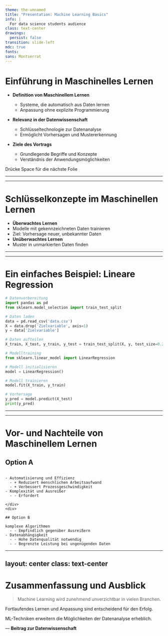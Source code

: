 ```yaml
---
theme: the-unnamed
title: "Presentation: Machine Learning Basics"
info: |
  For data science students audience
class: text-center
drawings:
  persist: false
transition: slide-left
mdc: true
fonts:
sans: Montserrat
---
```


# Einführung in Maschinelles Lernen

- **Definition von Maschinellem Lernen**
  - Systeme, die automatisch aus Daten lernen
  - Anpassung ohne explizite Programmierung

- **Relevanz in der Datenwissenschaft**
  - Schlüsseltechnologie zur Datenanalyse
  - Ermöglicht Vorhersagen und Mustererkennung

- **Ziele des Vortrags**
  - Grundlegende Begriffe und Konzepte
  - Verständnis der Anwendungsmöglichkeiten

<div @click="$slidev.nav.next" class="mt-12 py-1" hover:bg="white op-10">
  Drücke Space für die nächste Folie <carbon:arrow-right />
</div>

---
---
# Schlüsselkonzepte im Maschinellen Lernen

- **Überwachtes Lernen**
- Modelle mit gekennzeichneten Daten trainieren
- Ziel: Vorhersage neuer, unbekannter Daten
- **Unüberwachtes Lernen**
- Muster in unmarkierten Daten finden


---
---
# Ein einfaches Beispiel: Lineare Regression

```python
# Datenvorbereitung
import pandas as pd
from sklearn.model_selection import train_test_split

# Daten laden
data = pd.read_csv('data.csv')
X = data.drop('Zielvariable', axis=1)
y = data['Zielvariable']

# Daten aufteilen
X_train, X_test, y_train, y_test = train_test_split(X, y, test_size=0.2, random_state=42)

# Modelltraining
from sklearn.linear_model import LinearRegression

# Modell initialisieren
model = LinearRegression()

# Modell trainieren
model.fit(X_train, y_train)

# Vorhersage
y_pred = model.predict(X_test)
print(y_pred)
```

---
---
# Vor- und Nachteile von Maschinellem Lernen

<div grid="~ cols-2 gap-4">
<div>

## Option A

```

- Automatisierung und Effizienz
  - + Reduziert menschlichen Arbeitsaufwand
  - + Verbessert Prozessgeschwindigkeit
- Komplexität und Ausreißer
  - - Erfordert

</div>
<div>

## Option B

komplexe Algorithmen
  - - Empfindlich gegenüber Ausreißern
- Datenabhängigkeit
  - - Hohe Datenqualität notwendig
  - - Begrenzte Leistung bei ungenügenden Daten
```

</div>
</div>

---
layout: center
class: text-center
---

# Zusammenfassung und Ausblick

> Machine Learning wird zunehmend unverzichtbar in vielen Branchen.

Fortlaufendes Lernen und Anpassung sind entscheidend für den Erfolg.

ML-Techniken erweitern die Möglichkeiten der Datenanalyse erheblich.

— **Beitrag zur Datenwissenschaft**
